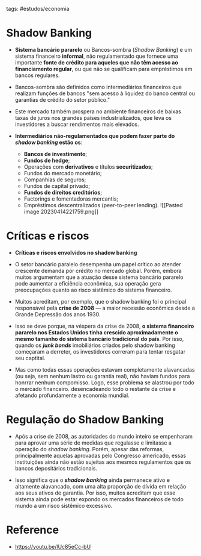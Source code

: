 tags: #estudos/economia 

# Shadow Banking
- **Sistema bancário pararelo** ou Bancos-sombra (*Shadow Banking*) e um sistema financeiro **informal**, não regulamentado que fornece uma importante **fonte de crédito para aqueles que não têm acesso ao financiamento regular**, ou que não se qualificam para empréstimos em bancos regulares.

- Bancos-sombra são definidos como intermediários financeiros que realizam funções de bancos "sem acesso à liquidez do banco central ou garantias de crédito do setor público."

- Este mercado também prospera no ambiente financeiros de baixas taxas de juros nos grandes países industrializados, que leva os investidores a buscar rendimentos mais elevados.

- **Intermediários não-regulamentados que podem fazer parte do *shadow banking* estão os**:
	- **Bancos de investimento**;
	- **Fundos de hedge**;
	- Operações com **derivativos** e títulos **securitizados**;
	- Fundos do mercado monetário;
	- Companhias de seguros;
	- Fundos de capital privado;
	- **Fundos de direitos creditórios**;
	- Factorings e fomentadoras mercantis;
	- Empréstimos descentralizados (peer-to-peer lending).
![[Pasted image 20230414221759.png]]

# Críticas e riscos
- **Críticas e riscos envolvidos no shadow banking**

- O setor bancário paralelo desempenha um papel crítico ao atender crescente demanda por crédito no mercado global. Porém, embora muitos argumentam que a atuação desse sistema bancário pararelo pode aumentar a eficiência econômica, sua operação gera preocupações quanto ao risco sistêmico do sistema financeiro.

- Muitos acreditam, por exemplo, que o shadow banking foi o principal responsável pela **crise de 2008** — a maior recessão econômica desde a Grande Depressão dos anos 1930.

- Isso se deve porque, na véspera da crise de 2008, **o sistema financeiro pararelo nos Estados Unidos tinha crescido aproximadamente o mesmo tamanho do sistema bancário tradicional do país**. Por isso, quando os ***junk bonds*** imobiliários criados pelo shadow banking começaram a derreter, os investidores correram para tentar resgatar seu captital.

- Mas como todas essas operações estavam completamente alavancadas (ou seja, sem nenhum lastro ou garantia real), não haviam fundos para honrrar nenhum compomisso. Logo, esse problema se alastrou por todo o mercado financeiro. desencadeando todo o restante da crise e afetando profundamente a economia mundial.

# Regulação do Shadow Banking
- Após a crise de 2008, as autoridades do mundo inteiro se empenharam para aprovar uma série de medidas que regulasse e limitasse a operação do *shadow banking*. Porém, apesar das reformas, principalmente aquelas aprovadas pelo Congresso americado, essas instituições ainda não estão sujeitas aos mesmos regulamentos que os bancos depositários tradicionais.

- Isso significa que o ***shadow banking*** ainda permanece ativo e altamente alavancado, com uma alta proporção de dívida em relação aos seus ativos de garantia. Por isso, muitos acreditam que esse sistema ainda pode estar expondo os mercados financeiros de todo mundo a um risco sistêmico excessivo.

# Reference
- https://youtu.be/lUc85eCc-bU